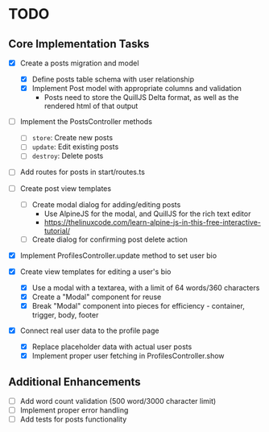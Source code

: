 # TODO

## Core Implementation Tasks

- [x] Create a posts migration and model

  - [x] Define posts table schema with user relationship
  - [x] Implement Post model with appropriate columns and validation
    - Posts need to store the QuillJS Delta format, as well as the rendered html of that output

- [ ] Implement the PostsController methods

  - [ ] `store`: Create new posts
  - [ ] `update`: Edit existing posts
  - [ ] `destroy`: Delete posts

- [ ] Add routes for posts in start/routes.ts

- [ ] Create post view templates

  - [ ] Create modal dialog for adding/editing posts
    - Use AlpineJS for the modal, and QuillJS for the rich text editor
    - https://thelinuxcode.com/learn-alpine-js-in-this-free-interactive-tutorial/
  - [ ] Create dialog for confirming post delete action

- [x] Implement ProfilesController.update method to set user bio
- [x] Create view templates for editing a user's bio

  - [x] Use a modal with a textarea, with a limit of 64 words/360 characters
  - [x] Create a "Modal" component for reuse
  - [x] Break "Modal" component into pieces for efficiency - container, trigger, body, footer

- [x] Connect real user data to the profile page
  - [x] Replace placeholder data with actual user posts
  - [x] Implement proper user fetching in ProfilesController.show

## Additional Enhancements

- [ ] Add word count validation (500 word/3000 character limit)
- [ ] Implement proper error handling
- [ ] Add tests for posts functionality

